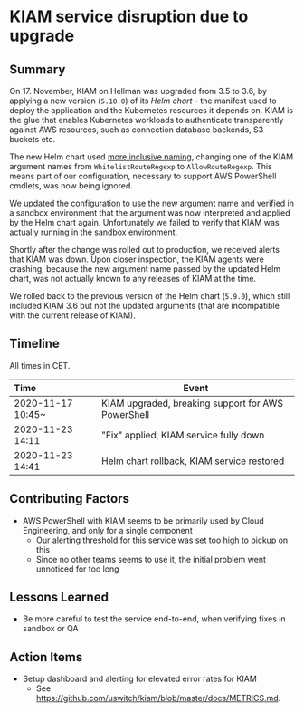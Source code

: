 # KIAM service disruption due to upgrade

## Summary

On 17. November, KIAM on Hellman was upgraded from 3.5 to 3.6, by applying a new version (`5.10.0`) of its _Helm chart_ - the manifest used to deploy the application and the Kubernetes resources it depends on. KIAM is the glue that enables Kubernetes workloads to authenticate transparently against AWS resources, such as connection database backends, S3 buckets etc.

The new Helm chart used [more inclusive naming][kiam-pr], changing one of the KIAM argument names from `WhitelistRouteRegexp` to `AllowRouteRegexp`. This means part of our configuration, necessary to support AWS PowerShell cmdlets, was now being ignored.

We updated the configuration to use the new argument name and verified in a sandbox environment that the argument was now interpreted and applied by the Helm chart again. Unfortunately we failed to verify that KIAM was actually running in the sandbox environment.

Shortly after the change was rolled out to production, we received alerts that KIAM was down. Upon closer inspection, the KIAM agents were crashing, because the new argument name passed by the updated Helm chart, was not actually known to any releases of KIAM at the time.

We rolled back to the previous version of the Helm chart (`5.9.0`), which still included KIAM 3.6 but not the updated arguments (that are incompatible with the current release of KIAM).

## Timeline

All times in CET.

| Time              | Event                                              |
| :---------------- | -------------------------------------------------- |
| 2020-11-17 10:45~ | KIAM upgraded, breaking support for AWS PowerShell |
| 2020-11-23 14:11  | "Fix" applied, KIAM service fully down             |
| 2020-11-23 14:41  | Helm chart rollback, KIAM service restored         |

## Contributing Factors

- AWS PowerShell with KIAM seems to be primarily used by Cloud Engineering, and only for a single component
  - Our alerting threshold for this service was set too high to pickup on this
  - Since no other teams seems to use it, the initial problem went unnoticed for too long

## Lessons Learned

- Be more careful to test the service end-to-end, when verifying fixes in sandbox or QA

## Action Items

- Setup dashboard and alerting for elevated error rates for KIAM
  - See https://github.com/uswitch/kiam/blob/master/docs/METRICS.md.

[kiam-pr]: https://github.com/uswitch/kiam/pull/427
